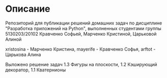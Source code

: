 # Описание
Репозиторий для публикации решений домашних задач по дисциплине "Разработка приложений на Python", выполненных студентами группы 5130203/20102 Кравченко Софьей, Марченко Кристиной, Царьковой Алиной

xristosina - Марченко Кристина,
mayerife - Кравченко Софья,
arftot - Царькова Алина

Выложено решение задач 1.3 Фигуры на плоскости, 1.2 Кэширующий декоратор, 1.1 Кватернионы
